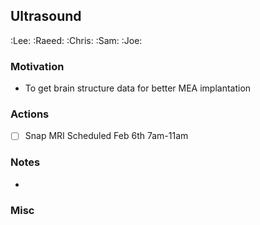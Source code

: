 ## Ultrasound
:Lee: :Raeed: :Chris: :Sam: :Joe: 

### Motivation
- To get brain structure data for better MEA implantation

### Actions
- [ ] Snap MRI Scheduled Feb 6th 7am-11am

### Notes
- 

### Misc

